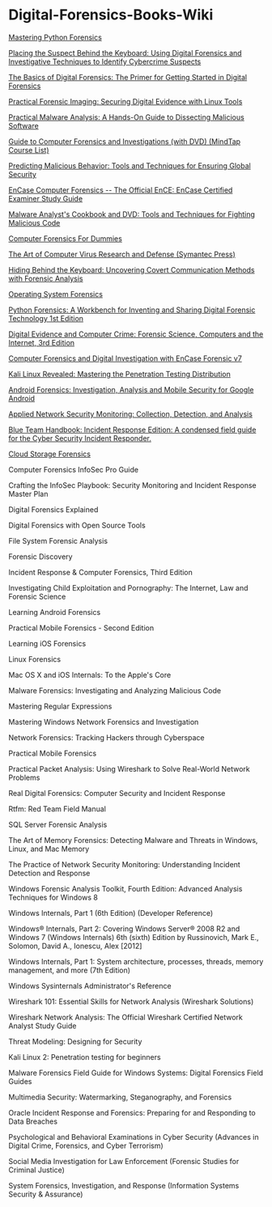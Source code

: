 # Digital-Forensics-Books-Wiki

 
[Mastering Python Forensics](https://www.amazon.com.tr/Mastering-Python-Forensics-forensics-Spreitzenbarth/dp/1783988045/ref=sr_1_1?__mk_tr_TR=%C3%85M%C3%85%C5%BD%C3%95%C3%91&dchild=1&keywords=Mastering+Python+Forensics&qid=1625641367&sr=8-1)
 
[Placing the Suspect Behind the Keyboard: Using Digital Forensics and Investigative Techniques to Identify Cybercrime Suspects](https://www.amazon.com.tr/Placing-Suspect-Behind-Keyboard-Investigative/dp/1597499854/ref=sr_1_1?__mk_tr_TR=%C3%85M%C3%85%C5%BD%C3%95%C3%91&dchild=1&keywords=Placing+the+Suspect+Behind+the+Keyboard%3A+Using+Digital+Forensics+and+Investigative+Techniques+to+Identify+Cybercrime+Suspects&qid=1625641534&sr=8-1)
 
[The Basics of Digital Forensics: The Primer for Getting Started in Digital Forensics](https://www.amazon.com.tr/Basics-Digital-Forensics-Getting-Started/dp/0128016353/ref=sr_1_1?__mk_tr_TR=%C3%85M%C3%85%C5%BD%C3%95%C3%91&dchild=1&keywords=The+Basics+of+Digital+Forensics%3A+The+Primer+for+Getting+Started+in+Digital+Forensics&qid=1625641910&sr=8-1)
 
[Practical Forensic Imaging: Securing Digital Evidence with Linux Tools](https://www.amazon.com/Practical-Forensic-Imaging-Securing-Evidence/dp/1593277938) 

[Practical Malware Analysis: A Hands-On Guide to Dissecting Malicious Software](https://www.amazon.com/Practical-Malware-Analysis-Hands-Dissecting/dp/1593272901/ref=sr_1_1?dchild=1&keywords=Practical+Malware+Analysis%3A+A+Hands-On+Guide+to+Dissecting+Malicious+Software&qid=1625641982&s=books&sr=1-1) 

[Guide to Computer Forensics and Investigations (with DVD) (MindTap Course List)](https://www.amazon.com/Guide-Computer-Forensics-Investigations-Standalone/dp/1337568945/ref=sr_1_fkmr0_1?dchild=1&keywords=Guide+to+Computer+Forensics+and+Investigations+%28with+DVD%29+%28MindTap+Course+List%29&qid=1625642004&s=books&sr=1-1-fkmr0) 

[Predicting Malicious Behavior: Tools and Techniques for Ensuring Global Security](https://www.amazon.com/Predicting-Malicious-Behavior-Techniques-Ensuring-ebook/dp/B0086QBW7K/ref=sr_1_1?dchild=1&keywords=Predicting+Malicious+Behavior%3A+Tools+and+Techniques+for+Ensuring+Global+Security&qid=1625642025&s=books&sr=1-1) 

[EnCase Computer Forensics -- The Official EnCE: EnCase Certified Examiner Study Guide](https://www.amazon.com/EnCase-Computer-Forensics-Official-EnCE/dp/0470901063/ref=sr_1_1?dchild=1&keywords=EnCase+Computer+Forensics+--+The+Official+EnCE%3A+EnCase+Certified+Examiner+Study+Guide&qid=1625642046&s=books&sr=1-1) 

[Malware Analyst's Cookbook and DVD: Tools and Techniques for Fighting Malicious Code](https://www.amazon.com/Malware-Analysts-Cookbook-DVD-Techniques/dp/0470613033/ref=sr_1_1?dchild=1&keywords=Malware+Analyst%27s+Cookbook+and+DVD%3A+Tools+and+Techniques+for+Fighting+Malicious+Code&qid=1625642062&s=books&sr=1-1) 

[Computer Forensics For Dummies](https://www.amazon.com/Computer-Forensics-Dummies-Carol-Pollard/dp/0470371919/ref=sr_1_1?dchild=1&keywords=Computer+Forensics+For+Dummies&qid=1625642080&s=books&sr=1-1) 

[The Art of Computer Virus Research and Defense (Symantec Press)](https://www.amazon.com/Art-Computer-Virus-Research-Defense-ebook/dp/B003DQ4WLQ/ref=sr_1_1?dchild=1&keywords=The+Art+of+Computer+Virus+Research+and+Defense+%28Symantec+Press%29&qid=1625642097&s=books&sr=1-1) 

[Hiding Behind the Keyboard: Uncovering Covert Communication Methods with Forensic Analysis](https://www.amazon.com/Hiding-Behind-Keyboard-Uncovering-Communication-ebook/dp/B01D27TLOI/ref=sr_1_1?dchild=1&keywords=Hiding+Behind+the+Keyboard%3A+Uncovering+Covert+Communication+Methods+with+Forensic+Analysis&qid=1625642117&s=books&sr=1-1) 

[Operating System Forensics](https://www.amazon.com/Operating-System-Forensics-Ric-Messier/dp/0128019492/ref=sr_1_1?dchild=1&keywords=Operating+System+Forensics&qid=1625642133&s=books&sr=1-1) 

[Python Forensics: A Workbench for Inventing and Sharing Digital Forensic Technology 1st Edition](https://www.amazon.com/Python-Forensics-Workbench-Inventing-Technology/dp/0124186769/ref=sr_1_1?dchild=1&keywords=Python+Forensics%3A+A+Workbench+for+Inventing+and+Sharing+Digital+Forensic+Technology&qid=1625642146&s=books&sr=1-1) 

[Digital Evidence and Computer Crime: Forensic Science, Computers and the Internet, 3rd Edition](https://www.amazon.com/Digital-Evidence-Computer-Crime-Computers/dp/0123742684/ref=sr_1_1?dchild=1&keywords=Digital+Evidence+and+Computer+Crime%3A+Forensic+Science%2C+Computers+and+the+Internet%2C+3rd+Edition&qid=1625642164&s=books&sr=1-1) 

[Computer Forensics and Digital Investigation with EnCase Forensic v7](https://www.amazon.com/Computer-Forensics-Digital-Investigation-Forensic/dp/0071807918/ref=sr_1_1?dchild=1&keywords=Computer+Forensics+and+Digital+Investigation+with+EnCase+Forensic+v7&qid=1625642243&s=books&sr=1-1) 

[Kali Linux Revealed: Mastering the Penetration Testing Distribution](https://www.amazon.com/Kali-Linux-Revealed-Penetration-Distribution/dp/0997615605/ref=sr_1_1?dchild=1&keywords=Kali+Linux+Revealed%3A+Mastering+the+Penetration+Testing+Distribution&qid=1625642257&s=books&sr=1-1) 

[Android Forensics: Investigation, Analysis and Mobile Security for Google Android](https://www.amazon.com/Android-Forensics-Investigation-Analysis-Security/dp/1597496510/ref=sr_1_1?dchild=1&keywords=Android+Forensics%3A+Investigation%2C+Analysis+and+Mobile+Security+for+Google+Android&qid=1625642282&s=books&sr=1-1) 

[Applied Network Security Monitoring: Collection, Detection, and Analysis](https://www.amazon.com/Applied-Network-Security-Monitoring-Collection/dp/0124172083/ref=sr_1_1?dchild=1&keywords=Applied+Network+Security+Monitoring%3A+Collection%2C+Detection%2C+and+Analysis&qid=1625642422&s=books&sr=1-1) 

[Blue Team Handbook: Incident Response Edition: A condensed field guide for the Cyber Security Incident Responder.](https://www.amazon.com/Blue-Team-Handbook-condensed-Responder/dp/1500734756/ref=sr_1_1?dchild=1&keywords=Blue+Team+Handbook%3A+Incident+Response+Edition%3A+A+condensed+field+guide+for+the+Cyber+Security+Incident+Responder.&qid=1625642438&s=books&sr=1-1)
 
[Cloud Storage Forensics](https://www.amazon.com/Cloud-Storage-Forensics-Darren-Quick-ebook/dp/B00GWMD6Q0/ref=sr_1_1?dchild=1&keywords=Cloud+Storage+Forensics&qid=1625643883&s=books&sr=1-1)
 
Computer Forensics InfoSec Pro Guide
 
Crafting the InfoSec Playbook: Security Monitoring and Incident Response Master Plan
 
Digital Forensics Explained
 
Digital Forensics with Open Source Tools
 
File System Forensic Analysis
 
Forensic Discovery
 
Incident Response & Computer Forensics, Third Edition
 
Investigating Child Exploitation and Pornography: The Internet, Law and Forensic Science
 
Learning Android Forensics
 
Practical Mobile Forensics - Second Edition
 
Learning iOS Forensics
 
Linux Forensics
 
Mac OS X and iOS Internals: To the Apple's Core
 
Malware Forensics: Investigating and Analyzing Malicious Code
 
Mastering Regular Expressions
 
Mastering Windows Network Forensics and Investigation
 
Network Forensics: Tracking Hackers through Cyberspace
 
Practical Mobile Forensics
 
Practical Packet Analysis: Using Wireshark to Solve Real-World Network Problems
 
Real Digital Forensics: Computer Security and Incident Response
 
Rtfm: Red Team Field Manual
 
SQL Server Forensic Analysis
 
The Art of Memory Forensics: Detecting Malware and Threats in Windows, Linux, and Mac Memory
 
The Practice of Network Security Monitoring: Understanding Incident Detection and Response
 
Windows Forensic Analysis Toolkit, Fourth Edition: Advanced Analysis Techniques for Windows 8
 
Windows Internals, Part 1 (6th Edition) (Developer Reference)
 
Windows® Internals, Part 2: Covering Windows Server® 2008 R2 and Windows 7 (Windows Internals) 6th (sixth) Edition by Russinovich, Mark E., Solomon, David A., Ionescu, Alex [2012]
 
Windows Internals, Part 1: System architecture, processes, threads, memory management, and more (7th Edition)
 
Windows Sysinternals Administrator's Reference
 
Wireshark 101: Essential Skills for Network Analysis (Wireshark Solutions)
 
Wireshark Network Analysis: The Official Wireshark Certified Network Analyst Study Guide
 
Threat Modeling: Designing for Security
 
Kali Linux 2: Penetration testing for beginners
 
Malware Forensics Field Guide for Windows Systems: Digital Forensics Field Guides
 
Multimedia Security: Watermarking, Steganography, and Forensics
 
Oracle Incident Response and Forensics: Preparing for and Responding to Data Breaches
 
Psychological and Behavioral Examinations in Cyber Security (Advances in Digital Crime, Forensics, and Cyber Terrorism)
 
Social Media Investigation for Law Enforcement (Forensic Studies for Criminal Justice)
 
System Forensics, Investigation, and Response (Information Systems Security & Assurance)

